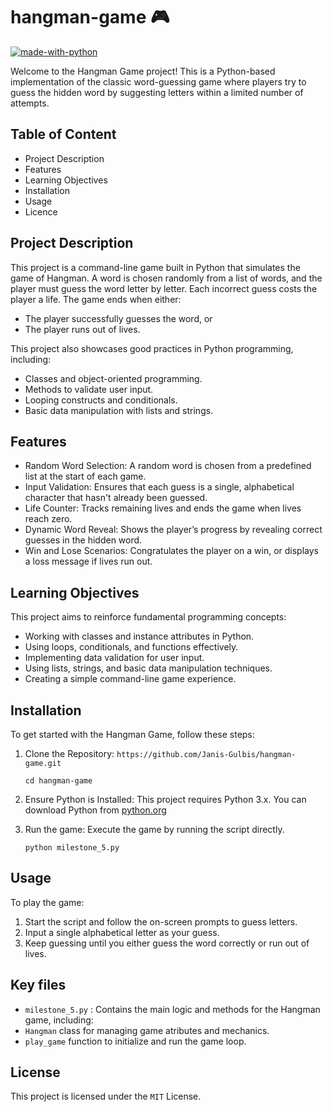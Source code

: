 # hangman-game 🎮
[![made-with-python](https://img.shields.io/badge/Made%20with-Python-1f425f.svg)](https://www.python.org/)

Welcome to the Hangman Game project! This is a Python-based implementation of the classic word-guessing game where players try to guess the hidden word by suggesting letters within a limited number of attempts.

## Table of Content
* Project Description
* Features
* Learning Objectives
* Installation
* Usage
* Licence

## Project Description
This project is a command-line game built in Python that simulates the game of Hangman. A word is chosen randomly from a list of words, and the player must guess the word letter by letter. Each incorrect guess costs the player a life. The game ends when either:

* The player successfully guesses the word, or
* The player runs out of lives.

This project also showcases good practices in Python programming, including:

* Classes and object-oriented programming.
* Methods to validate user input.
* Looping constructs and conditionals.
* Basic data manipulation with lists and strings.

## Features
* Random Word Selection: A random word is chosen from a predefined list at the start of each game.
* Input Validation: Ensures that each guess is a single, alphabetical character that hasn't already been guessed.
* Life Counter: Tracks remaining lives and ends the game when lives reach zero.
* Dynamic Word Reveal: Shows the player’s progress by revealing correct guesses in the hidden word.
* Win and Lose Scenarios: Congratulates the player on a win, or displays a loss message if lives run out.

## Learning Objectives
This project aims to reinforce fundamental programming concepts:

* Working with classes and instance attributes in Python.
* Using loops, conditionals, and functions effectively.
* Implementing data validation for user input.
* Using lists, strings, and basic data manipulation techniques.
* Creating a simple command-line game experience.

## Installation
To get started with the Hangman Game, follow these steps:

1. Clone the Repository: ` https://github.com/Janis-Gulbis/hangman-game.git `

   `cd hangman-game`

1. Ensure Python is Installed: This project requires Python 3.x. You can download Python from [python.org](https://www.python.org/)
1. Run the game: Execute the game by running the script directly.

   `python milestone_5.py`

## Usage
To play the game:

1. Start the script and follow the on-screen prompts to guess letters.
2. Input a single alphabetical letter as your guess.
3. Keep guessing until you either guess the word correctly or run out of lives.

## Key files

* `milestone_5.py` : Contains the main logic and methods for the Hangman game, including:
* `Hangman` class for managing game atributes and mechanics.
* `play_game` function to initialize and run the game loop.

## License
This project is licensed under the `MIT` License.


